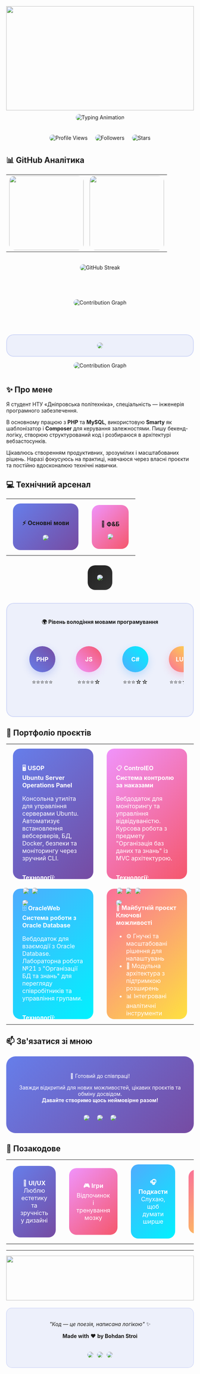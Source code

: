 <div align="center">

<img width="100%" height="280" src="https://capsule-render.vercel.app/api?type=waving&color=0:667eea,25:764ba2,50:f093fb,75:f5576c,100:667eea&height=280&section=header&text=Software%20Engineering&fontSize=40&fontColor=fff&animation=twinkling&fontAlignY=50&descAlign=center"/>

<img src="https://readme-typing-svg.herokuapp.com/?font=Fira+Code&size=22&duration=3000&pause=1000&color=667eea&background=00000000&center=true&vCenter=true&width=600&height=80&lines=🚀+Passionate+Software+Engineer;💻+Full-Stack+Developer" alt="Typing Animation" style="border-radius: 15px; margin: 10px 0;"/>

<div align="center" style="margin: 20px 0;">
<img src="https://komarev.com/ghpvc/?username=Vergehen&color=667eea&style=for-the-badge&label=Profile+Views" alt="Profile Views" style="border-radius: 15px; margin: 8px;"/>
<img src="https://img.shields.io/github/followers/Vergehen?color=764ba2&style=for-the-badge&label=Followers" alt="Followers" style="border-radius: 15px; margin: 8px;"/>
<img src="https://img.shields.io/github/stars/Vergehen?color=f093fb&style=for-the-badge&label=Stars" alt="Stars" style="border-radius: 15px; margin: 8px;"/>
</div>

</div>

## 📊 GitHub Аналітика

<div align="center">

<table>
<tr>
<td width="50%" style="vertical-align: top;">
<img height="200" src="https://github-readme-stats.vercel.app/api?username=Vergehen&show_icons=true&theme=tokyonight&include_all_commits=true&count_private=true&hide_border=true&border_radius=15&bg_color=0d1117&title_color=667eea&text_color=c9d1d9&icon_color=667eea" style="border-radius: 15px;"/>
</td>
<td width="50%" style="vertical-align: top;">
<img height="200" src="https://github-readme-stats.vercel.app/api/top-langs/?username=Vergehen&layout=compact&langs_count=8&theme=tokyonight&hide_border=true&border_radius=15&bg_color=0d1117&title_color=667eea&text_color=c9d1d9" style="border-radius: 15px;"/>
</td>
</tr>
</table>

<br>

<img src="https://github-readme-streak-stats.herokuapp.com/?user=Vergehen&theme=tokyonight&hide_border=true&border_radius=15&background=0d1117&ring=667eea&fire=f093fb&currStreakLabel=c9d1d9&sideLabels=c9d1d9&currStreakNum=667eea&dates=8b949e&sideNums=667eea" style="border-radius: 15px;" alt="GitHub Streak"/>

<br><br>

<img src="https://github-readme-activity-graph.vercel.app/graph?username=Vergehen&custom_title=🔥%20Contribution%20Activity&theme=github-compact&bg_color=0d1117&color=667eea&line=f093fb&point=ffffff&area=true&hide_border=true&radius=20" style="border-radius: 20px; margin: 15px 0;" alt="Contribution Graph"/>

<br><br>

<div style="background: rgba(102, 126, 234, 0.1); border-radius: 20px; padding: 20px; border: 2px solid rgba(102, 126, 234, 0.2);">
<img src="https://github-profile-trophy.vercel.app/?username=Vergehen&theme=tokyonight&no-frame=true&no-bg=true&margin-w=4&row=2&column=4" style="border-radius: 10px;"/>
</div>

<img src="https://github-readme-activity-graph.vercel.app/graph?username=Vergehen&custom_title=🔥%20Contribution%20Activity&theme=github-compact&bg_color=0d1117&color=667eea&line=f093fb&point=ffffff&area=true&hide_border=true&radius=20" style="border-radius: 20px; margin: 15px 0;" alt="Contribution Graph"/>

</div>

## ✨ Про мене

Я студент НТУ «Дніпровська політехніка», спеціальність — інженерія програмного забезпечення.

В основному працюю з **PHP** та **MySQL**, використовую **Smarty** як шаблонізатор і **Composer** для керування залежностями. Пишу бекенд-логіку, створюю структурований код і розбираюся в архітектурі вебзастосунків.

Цікавлюсь створенням продуктивних, зрозумілих і масштабованих рішень. Наразі фокусуюсь на практиці, навчаюся через власні проєкти та постійно вдосконалюю технічні навички.

## 💻 Технічний арсенал

<div align="center">

<table>
<tr>
<td>

<div style="background: linear-gradient(135deg, #667eea 0%, #764ba2 100%); border-radius: 20px; padding: 25px; margin: 10px;">

**⚡ Основні мови**

<div align="center">
<img src="https://skillicons.dev/icons?i=php,js,ts,lua,c,cpp,cs&theme=dark&perline=4" style="border-radius: 15px;"/>
</div>
</div>

</td>
<td>

<div style="background: linear-gradient(135deg, #f093fb 0%, #f5576c 100%); border-radius: 20px; padding: 25px; margin: 10px;">

**🧰 Ф&Б**

<div align="center">
<img src="https://skillicons.dev/icons?i=laravel,symfony,react,vue,jquery&theme=dark&perline=3" style="border-radius: 15px;"/>
</div>

</div>

</td>
</tr>
</table>

<div style="background: linear-gradient(135deg, #222 0%, #333 100%); border-radius: 20px; padding: 25px; margin: 10px; display: inline-block;">

<div align="center">
<img src="https://skillicons.dev/icons?i=git,docker,linux,vscode&theme=dark&perline=4" style="border-radius: 15px;"/>
</div>

</div>

<br/>

<div style="background: rgba(102, 126, 234, 0.1); border-radius: 20px; padding: 25px; margin: 25px 0; border: 2px solid rgba(102, 126, 234, 0.2);">

<div align="center">

**🌍 Рівень володіння мовами програмування**

</div>

<div align="center">
<table style="border-collapse: separate; border-spacing: 15px;">
<tr>
<td align="center" style="padding: 20px;">
<div style="background: linear-gradient(45deg, #667eea, #764ba2); border-radius: 50%; width: 70px; height: 70px; display: flex; align-items: center; justify-content: center; color: white; font-weight: bold; margin: 0 auto 15px; box-shadow: 0 8px 20px rgba(102, 126, 234, 0.3);">PHP</div>
⭐⭐⭐⭐⭐
</td>
<td align="center" style="padding: 20px;">
<div style="background: linear-gradient(45deg, #f093fb, #f5576c); border-radius: 50%; width: 70px; height: 70px; display: flex; align-items: center; justify-content: center; color: white; font-weight: bold; margin: 0 auto 15px; box-shadow: 0 8px 20px rgba(240, 147, 251, 0.3);">JS</div>
⭐⭐⭐⭐☆
</td>
<td align="center" style="padding: 20px;">
<div style="background: linear-gradient(45deg, #4facfe, #00f2fe); border-radius: 50%; width: 70px; height: 70px; display: flex; align-items: center; justify-content: center; color: white; font-weight: bold; margin: 0 auto 15px; box-shadow: 0 8px 20px rgba(79, 172, 254, 0.3);">C#</div>
⭐⭐⭐☆☆
</td>
<td align="center" style="padding: 20px;">
<div style="background: linear-gradient(45deg, #fa709a, #fee140); border-radius: 50%; width: 70px; height: 70px; display: flex; align-items: center; justify-content: center; color: white; font-weight: bold; margin: 0 auto 15px; box-shadow: 0 8px 20px rgba(250, 112, 154, 0.3);">LUA</div>
⭐⭐⭐☆☆
</td>
</tr>
</table>
</div>

</div>

</div>

## 🚀 Портфоліо проєктів

<div align="center">

<table>
<tr>
<td width="50%" style="vertical-align: top;">

<div style="background: linear-gradient(135deg, #667eea 0%, #764ba2 100%); border-radius: 20px; padding: 25px; margin: 10px; color: white; display: flex; flex-direction: column; height: 300px;">

<div style="margin-bottom: auto;">

🖥️ **USOP**  
**Ubuntu Server Operations Panel**

Консольна утиліта для управління серверами Ubuntu. Автоматизує встановлення вебсерверів, БД, Docker, безпеки та моніторингу через зручний CLI.
</div>

<div style="margin-top: auto;">

**Технології:**  

<img src="https://img.shields.io/badge/Shell-4EAA25?style=flat-square&logo=gnu-bash&logoColor=white" style="border-radius: 6px; margin: 2px;"/>
<img src="https://img.shields.io/badge/Ubuntu-E95420?style=flat-square&logo=ubuntu&logoColor=white" style="border-radius: 6px; margin: 2px;"/>

<br/>

<a href="https://github.com/Vergehen/usop" style="text-decoration: none;">
<img src="https://img.shields.io/badge/Переглянути-GitHub-white?style=for-the-badge&logo=github" style="border-radius: 10px; margin-top: 10px;"/>
</a>
</div>

</div>

</td>
<td width="50%" style="vertical-align: top;">

<div style="background: linear-gradient(135deg, #f093fb 0%, #f5576c 100%); border-radius: 20px; padding: 25px; margin: 10px; color: white; display: flex; flex-direction: column; height: 300px;">

<div style="margin-bottom: auto;">

📋 **ControlEO**  
**Система контролю за наказами**

Вебдодаток для моніторингу та управління відвідуваністю. Курсова робота з предмету "Організація баз даних та знань" із MVC архітектурою.
</div>

<div style="margin-top: auto;">

**Технології:**  

<img src="https://img.shields.io/badge/PHP%208.4-777BB4?style=flat-square&logo=php&logoColor=white" style="border-radius: 6px; margin: 2px;"/>
<img src="https://img.shields.io/badge/MySQL-4479A1?style=flat-square&logo=mysql&logoColor=white" style="border-radius: 6px; margin: 2px;"/>
<img src="https://img.shields.io/badge/Smarty-FFA500?style=flat-square&logo=smarty&logoColor=white" style="border-radius: 6px; margin: 2px;"/>

<br/>

<a href="https://github.com/Vergehen/controleo.local" style="text-decoration: none;">
<img src="https://img.shields.io/badge/Переглянути-GitHub-white?style=for-the-badge&logo=github" style="border-radius: 10px; margin-top: 10px;"/>
</a>
</div>

</div>

</td>
</tr>
<tr>
<td width="50%" style="vertical-align: top;">

<div style="background: linear-gradient(135deg, #4facfe 0%, #00f2fe 100%); border-radius: 20px; padding: 25px; margin: 10px; color: white; display: flex; flex-direction: column; height: 300px;">

<div style="margin-bottom: auto;">

🗄️ **OracleWeb**  
**Система роботи з Oracle Database**

Вебдодаток для взаємодії з Oracle Database. Лабораторна робота №21 з "Організації БД та знань" для перегляду співробітників та управління групами.
</div>

<div style="margin-top: auto;">

**Технології:**  

<img src="https://img.shields.io/badge/PHP%208.4-777BB4?style=flat-square&logo=php&logoColor=white" style="border-radius: 6px; margin: 2px;"/>
<img src="https://img.shields.io/badge/Oracle-F80000?style=flat-square&logo=oracle&logoColor=white" style="border-radius: 6px; margin: 2px;"/>

<br/>

<a href="https://github.com/Vergehen/oracleweb.local" style="text-decoration: none;">
<img src="https://img.shields.io/badge/Переглянути-GitHub-white?style=for-the-badge&logo=github" style="border-radius: 10px; margin-top: 10px;"/>
</a>
</div>

</div>

</td>
<td width="50%" style="vertical-align: top;">

<div style="background: linear-gradient(135deg, #fa709a 0%, #fee140 100%); border-radius: 20px; padding: 25px; margin: 10px; color: white; display: flex; flex-direction: column; height: 300px;">

<div style="margin-bottom: auto;">

🌟 **Майбутній проєкт**  
**Ключові можливості**

- ⚙️ Гнучкі та масштабовані рішення для налаштувань  
- 🧩 Модульна архітектура з підтримкою розширень  
- 📊 Інтегровані аналітичні інструменти
</div>

<div style="margin-top: auto;">

**Технології:**  

<img src="https://img.shields.io/badge/PHP-8.4-777BB4?style=flat-square&logo=php&logoColor=white" alt="PHP 8.4" style="border-radius: 6px; margin: 2px;"/>
<img src="https://img.shields.io/badge/MySQL-8.4-4479A1?style=flat-square&logo=mysql&logoColor=white" alt="MySQL 8.4" style="border-radius: 6px; margin: 2px;"/>
<img src="https://img.shields.io/badge/Smarty-Template_Engine-86D65D?style=flat-square&logo=smarty&logoColor=white" alt="Smarty" style="border-radius: 6px; margin: 2px;"/>

<br/>

<img src="https://img.shields.io/badge/Coming-Soon-FFD700?style=for-the-badge" alt="Coming Soon" style="border-radius: 10px; margin-top: 10px;"/>
</div>

</div>

</td>
</tr>
</table>

</div>

## 📫 Зв'язатися зі мною

<div align="center">

<div style="background: linear-gradient(135deg, #667eea 0%, #764ba2 100%); border-radius: 25px; padding: 30px; margin: 20px auto; max-width: 600px; color: white;">

💬 Готовий до співпраці!

Завжди відкритий для нових можливостей, цікавих проєктів та обміну досвідом.  
**Давайте створимо щось неймовірне разом!**

<br>

<div>
<a href="https://github.com/Vergehen" style="text-decoration: none; margin: 8px;">
<img src="https://img.shields.io/badge/GitHub-100000?style=for-the-badge&logo=github&logoColor=white&labelColor=24292e" style="border-radius: 12px;"/>
</a>
<a href="https://www.linkedin.com/in/bohdan-stroi/" style="text-decoration: none; margin: 8px;">
<img src="https://img.shields.io/badge/LinkedIn-0077B5?style=for-the-badge&logo=linkedin&logoColor=white&labelColor=0A66C2" style="border-radius: 12px;"/>
</a>
<a href="https://t.me/pecatti" style="text-decoration: none; margin: 8px;">
<img src="https://img.shields.io/badge/Telegram-2CA5E0?style=for-the-badge&logo=telegram&logoColor=white&labelColor=26A5E4" style="border-radius: 12px;"/>
</a>
</div>

</div>

</div>

## 🌱 Позакодове

<div align="center">

<table>
<tr>
<td align="center">

<div style="background: linear-gradient(135deg, #667eea, #764ba2); border-radius: 20px; padding: 20px; color: white; margin: 10px;">

**🎨 UI/UX**  
Люблю естетику та зручність у дизайні

</div>

</td>
<td align="center">

<div style="background: linear-gradient(135deg, #f093fb, #f5576c); border-radius: 20px; padding: 20px; color: white; margin: 10px;">

**🎮 Ігри**  
Відпочинок і тренування мозку

</div>

</td>
<td align="center">

<div style="background: linear-gradient(135deg, #4facfe, #00f2fe); border-radius: 20px; padding: 20px; color: white; margin: 10px;">

**🎧 Подкасти**  
Слухаю, щоб думати ширше

</div>

</td>
<td align="center">

<div style="background: linear-gradient(135deg, #fa709a, #fee140); border-radius: 20px; padding: 20px; color: white; margin: 10px;">

**🚶‍♂️ Прогулянки**  
Код на паузі, думки в русі

</div>

</td>
</tr>
</table>

</div>

---

<div align="center">

<img width="100%" height="120" src="https://capsule-render.vercel.app/api?type=waving&color=0:667eea,25:764ba2,50:f093fb,75:f5576c,100:667eea&height=120&section=footer"/>

<br>

<div style="background: rgba(102, 126, 234, 0.1); border-radius: 15px; padding: 20px; margin: 20px auto; max-width: 500px; border: 1px solid rgba(102, 126, 234, 0.3);">

*"Код — це поезія, написана логікою"* ✨

**Made with** ❤️ **by Bohdan Stroi**

<br>

<img src="https://img.shields.io/badge/🚀_Always-Learning-667eea?style=flat-square" style="border-radius: 8px; margin: 3px;"/>
<img src="https://img.shields.io/badge/💡_Always-Creating-764ba2?style=flat-square" style="border-radius: 8px; margin: 3px;"/>
<img src="https://img.shields.io/badge/🌟_Always-Improving-f093fb?style=flat-square" style="border-radius: 8px; margin: 3px;"/>

</div>

</div>
